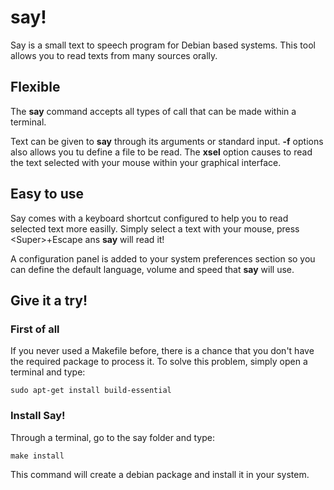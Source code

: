 # say!

Say is a small text to speech program for Debian based systems. This tool allows you to read texts from many sources orally.

## Flexible

The **say** command accepts all types of call that can be made within a terminal.

Text can be given to **say** through its arguments or standard input. **-f** options also allows you tu define a file to be read. The **xsel** option causes to read the text selected with your mouse within your graphical interface.

## Easy to use

Say comes with a keyboard shortcut configured to help you to read selected text more easilly. Simply select a text with your mouse, press \<Super\>+Escape ans **say** will read it!

A configuration panel is added to your system preferences section so you can define the default language, volume and speed that **say** will use.

## Give it a try!

### First of all

If you never used a Makefile before, there is a chance that you don't have the required package to process it. To solve this problem, simply open a terminal and type:

`sudo apt-get install build-essential`

### Install Say!

Through a terminal, go to the say folder and type:

`make install`

This command will create a debian package and install it in your system.
